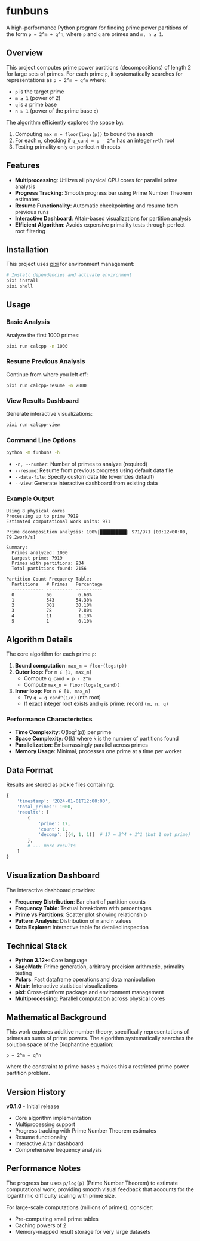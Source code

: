 # funbuns

A high-performance Python program for finding prime power partitions of the form `p = 2^m + q^n`, where `p` and `q` are primes and `m, n ≥ 1`.

## Overview

This project computes prime power partitions (decompositions) of length 2 for large sets of primes. For each prime `p`, it systematically searches for representations as `p = 2^m + q^n` where:
- `p` is the target prime
- `m ≥ 1` (power of 2)  
- `q` is a prime base
- `n ≥ 1` (power of the prime base `q`)

The algorithm efficiently explores the space by:
1. Computing `max_m = floor(log₂(p))` to bound the search
2. For each `m`, checking if `q_cand = p - 2^m` has an integer `n`-th root
3. Testing primality only on perfect `n`-th roots

## Features

- **Multiprocessing**: Utilizes all physical CPU cores for parallel prime analysis
- **Progress Tracking**: Smooth progress bar using Prime Number Theorem estimates
- **Resume Functionality**: Automatic checkpointing and resume from previous runs
- **Interactive Dashboard**: Altair-based visualizations for partition analysis
- **Efficient Algorithm**: Avoids expensive primality tests through perfect root filtering

## Installation

This project uses [pixi](https://pixi.sh) for environment management:

```bash
# Install dependencies and activate environment
pixi install
pixi shell
```

## Usage

### Basic Analysis

Analyze the first 1000 primes:
```bash
pixi run calcpp -n 1000
```

### Resume Previous Analysis

Continue from where you left off:
```bash
pixi run calcpp-resume -n 2000
```

### View Results Dashboard

Generate interactive visualizations:
```bash
pixi run calcpp-view
```

### Command Line Options

```bash
python -m funbuns -h
```

- `-n, --number`: Number of primes to analyze (required)
- `--resume`: Resume from previous progress using default data file  
- `--data-file`: Specify custom data file (overrides default)
- `--view`: Generate interactive dashboard from existing data

### Example Output

```
Using 8 physical cores
Processing up to prime 7919
Estimated computational work units: 971

Prime decomposition analysis: 100%|██████████| 971/971 [00:12<00:00, 79.2work/s]

Summary:
  Primes analyzed: 1000
  Largest prime: 7919
  Primes with partitions: 934
  Total partitions found: 2156

Partition Count Frequency Table:
  Partitions   # Primes   Percentage
  ------------ ---------- ----------
  0            66          6.60%
  1            543        54.30%
  2            301        30.10%
  3            78          7.80%
  4            11          1.10%
  5            1           0.10%
```

## Algorithm Details

The core algorithm for each prime `p`:

1. **Bound computation**: `max_m = floor(log₂(p))`
2. **Outer loop**: For `m ∈ [1, max_m]`
   - Compute `q_cand = p - 2^m`
   - Compute `max_n = floor(log₃(q_cand))`
3. **Inner loop**: For `n ∈ [1, max_n]`
   - Try `q = q_cand^(1/n)` (nth root)
   - If exact integer root exists and `q` is prime: record `(m, n, q)`

### Performance Characteristics

- **Time Complexity**: O(log²(p)) per prime
- **Space Complexity**: O(k) where k is the number of partitions found
- **Parallelization**: Embarrassingly parallel across primes
- **Memory Usage**: Minimal, processes one prime at a time per worker

## Data Format

Results are stored as pickle files containing:
```python
{
    'timestamp': '2024-01-01T12:00:00',
    'total_primes': 1000,
    'results': [
        {
            'prime': 17,
            'count': 1,
            'decomp': [(4, 1, 1)]  # 17 = 2^4 + 1^1 (but 1 not prime)
        },
        # ... more results
    ]
}
```

## Visualization Dashboard

The interactive dashboard provides:
- **Frequency Distribution**: Bar chart of partition counts
- **Frequency Table**: Textual breakdown with percentages  
- **Prime vs Partitions**: Scatter plot showing relationship
- **Pattern Analysis**: Distribution of `m` and `n` values
- **Data Explorer**: Interactive table for detailed inspection

## Technical Stack

- **Python 3.12+**: Core language
- **SageMath**: Prime generation, arbitrary precision arithmetic, primality testing
- **Polars**: Fast dataframe operations and data manipulation
- **Altair**: Interactive statistical visualizations
- **pixi**: Cross-platform package and environment management
- **Multiprocessing**: Parallel computation across physical cores

## Mathematical Background

This work explores additive number theory, specifically representations of primes as sums of prime powers. The algorithm systematically searches the solution space of the Diophantine equation:

```
p = 2^m + q^n
```

where the constraint to prime bases `q` makes this a restricted prime power partition problem.

## Version History

**v0.1.0** - Initial release
- Core algorithm implementation
- Multiprocessing support  
- Progress tracking with Prime Number Theorem estimates
- Resume functionality
- Interactive Altair dashboard
- Comprehensive frequency analysis

## Performance Notes

The progress bar uses `p/log(p)` (Prime Number Theorem) to estimate computational work, providing smooth visual feedback that accounts for the logarithmic difficulty scaling with prime size.

For large-scale computations (millions of primes), consider:
- Pre-computing small prime tables
- Caching powers of 2
- Memory-mapped result storage for very large datasets
